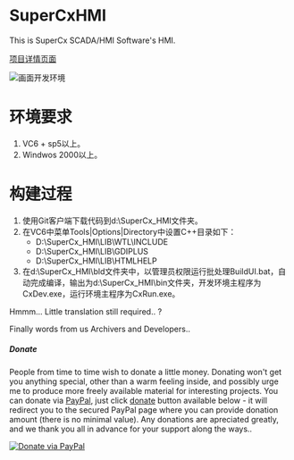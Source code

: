 SuperCxHMI
===========

This is SuperCx SCADA/HMI Software's HMI.

[项目详情页面](https://github.com/qinyong99/SuperCx_HMI/wiki)

![画面开发环境](https://raw.github.com/qinyong99/SuperCx_HMI/master/wiki/image/200691178332.jpg)

# 环境要求
1. VC6 + sp5以上。
1. Windwos 2000以上。

# 构建过程
1. 使用Git客户端下载代码到d:\SuperCx_HMI文件夹。
1. 在VC6中菜单Tools|Options|Directory中设置C++目录如下：
   * D:\SuperCx_HMI\LIB\WTL\INCLUDE
   * D:\SuperCx_HMI\LIB\GDIPLUS
   * D:\SuperCx_HMI\LIB\HTMLHELP
1. 在d:\SuperCx_HMI\bld文件夹中，以管理员权限运行批处理BuildUI.bat，自动完成编译，输出为d:\SuperCx_HMI\bin文件夹，开发环境主程序为CxDev.exe，运行环境主程序为CxRun.exe。 

Hmmm... Little translation still required.. ?

Finally words from us Archivers and Developers.. 

##### Donate

People from time to time wish to donate a little money. Donating won't get you anything special, other than a warm feeling inside, and possibly urge me to produce more freely available material for interesting projects. You can donate via [PayPal](https://www.paypal.com), just click [donate](https://www.paypal.com/cgi-bin/webscr?cmd=_s-xclick&hosted_button_id=3PXVSLXFBS45E) button available below - it will redirect you to the secured PayPal page where you can provide donation amount (there is no minimal value). Any donations are apreciated greatly, and we thank you all in advance for your support along the ways..

[![Donate via PayPal](https://www.paypalobjects.com/en_US/GB/i/btn/btn_donateCC_LG.gif)](https://www.paypal.com/cgi-bin/webscr?cmd=_s-xclick&hosted_button_id=3PXVSLXFBS45E)
